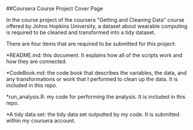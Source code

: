 ##Coursera Course Project Cover Page

In the course project of the coursera "Getting and Cleaning Data" course offered by Johns Hopkins University, a dataset about wearable computing is required to be cleaned and transformed into a tidy dataset.

There are four items that are required to be submitted for this project:

*README.md: this document. It explains how all of the scripts work and how they are connected.

*CodeBook.md: the code book that describes the variables, the data, and any transformations or work that I performed to clean up the data. It is included in this repo.

*run_analysis.R: my code for performing the analysis. It is included in this repo.

*A tidy data set: the tidy data set outputted by my code. It is submitted within my coursera account.

